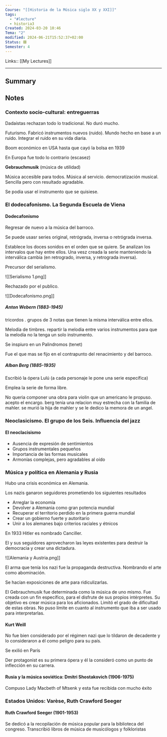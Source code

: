```yaml
---
Course: "[[Historia de la Música siglo XX y XXI]]"
tags:
  - "#lecture"
  - historia3
Created: 2024-03-20 10:46
Tema: "2"
modified: 2024-06-21T15:52:37+02:00
Status: 🟥
Semester: 4
---
```

Links:: [[My Lectures]]
___

## Summary

## Notes

### Contexto socio-cultural: entreguerras

Dadaístas rechazan todo lo tradicional. No duró mucho.

Futurismo. Fabricó instrumentos nuevos (ruido). Mundo hecho en base a un ruido. Integrar el ruido en su vida diaria.

Boom económico en USA hasta que cayó la bolsa en 1939

En Europa fue todo lo contrario (escasez)

**Gebrauchmusik** (música de utilidad)

Música accesible para todos. Música al servicio. democratización musical. Sencilla pero con resultado agradable. 

Se podia usar el instrumento que se quisiese. 

### El dodecafonismo. La Segunda Escuela de Viena

#### Dodecafonismo

Regresar de nuevo a la música del barroco.

Se puede usasr series original, retrógrada, inversa o retrógrada inversa.

Establece los doces sonidos en el orden que se quiere. Se analizan los intervalos que hay entre ellos. Una vesz creada la serie manteniendo la interválica cambia (en retrogrado, inversa, y retrograda inversa). 

Precursor del serialismo.

![[Serialismo 1.png]]

Rechazado por el publico.

![[Dodecafonismo.png]]

##### Anton Webern (1883-1945)

tricordos . grupos de 3 notas que tienen la misma interválica entre ellos.

Melodía de timbres. repartir la melodia entre varios instrumentos para que la melodía no la tenga un solo instrumento.

Se inspiuro en un Palindromos  (tenet)

Fue el que mas se fijo en el contrapunto del renacimiento y del barroco.

##### Alban Berg (1885-1935)

Escribió la ópera Lulú (a cada personaje le pone una serie específica)

Emplea la serie de forma libre.

No queria componer una obra para violin que un americano le propuso.  acepto el encargo. berg tenia una relacion muy estrecha con la familia de mahler. se murió la hija de mahler y se le dedico la memora de un angel.

### Neoclasicismo. El grupo de los Seis. Influencia del jazz

#### El neoclacisismo

* Ausencia de expresión de sentimientos
* Grupos instrumentales pequeños
* Importancia de las formas musicales
* Armonías complejas, pero agradables al oído

### Música y política en Alemania y Rusia

Hubo una crisis económica en Alemania. 

Los nazis ganaron seguidores prometiendo los siguientes resultados
- Arreglar la economía
- Devolver a Alemania como gran potencia mundial
- Recuperar el territorio perdido en la primera guerra mundial
- Crear un gobierno fuerte y autoritario
- Unir a los alemanes bajo criterios raciales y étnicos

En 1933 Hitler es nombrado Canciller.

El y sus seguidores aprovecharon las leyes existentes para destruir la democracia y crear una dictadura.

![[Alemania y Austria.png]]

El arma que tenía los nazi fue la propaganda destructiva. Nombrando el arte como abominación.

Se hacían exposiciones de arte para ridiculizarlas.

El Gebrauchmusik fue determinada como la música de uno mismo. Fue creada con un fin específico, para el disfrute de sus propios intérpretes. Su objetivo es crear música para los aficionados. Limitó el grado de dificultad de estas obras. No puso límite en cuanto al instrumento que iba a ser usado para interpretarlas.

#### Kurt Weill

No fue bien considerado por el régimen nazi que lo tildaron de decadente y lo consideraron a él como peligro para su país.

Se exilió en París

Der protagonist es su primera ópera y él la consideró como un punto de inflección en su carrera.

#### Rusia y la música soviética: Dmitri Shostakovich (1906-1975)

Compuso Lady Macbeth of Mtsenk y esta fue recibida con mucho éxito


### Estados Unidos: Varèse, Ruth Crawford Seeger

#### Ruth Crawford Seeger (1901-1953)
Se dedicó a la recopilación de música popular para la biblioteca del congreso. Transcribió libros de música de musicólogos y folkloristas


